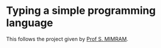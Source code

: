 # Typing a simple programming language

This follows the project given by [Prof S. MIMRAM](https://www.lix.polytechnique.fr/Labo/Samuel.Mimram/teaching/INF551/TD/1.typing.html).

